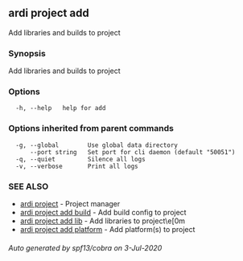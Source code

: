## ardi project add

Add libraries and builds to project

### Synopsis


Add libraries and builds to project

### Options

```
  -h, --help   help for add
```

### Options inherited from parent commands

```
  -g, --global        Use global data directory
      --port string   Set port for cli daemon (default "50051")
  -q, --quiet         Silence all logs
  -v, --verbose       Print all logs
```

### SEE ALSO

* [ardi project](ardi_project.md)	 - Project manager
* [ardi project add build](ardi_project_add_build.md)	 - Add build config to project
* [ardi project add lib](ardi_project_add_lib.md)	 - Add libraries to project\e[0m
* [ardi project add platform](ardi_project_add_platform.md)	 - Add platform(s) to project

###### Auto generated by spf13/cobra on 3-Jul-2020
